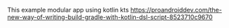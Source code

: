 This example modular app using kotlin kts
https://proandroiddev.com/the-new-way-of-writing-build-gradle-with-kotlin-dsl-script-8523710c9670